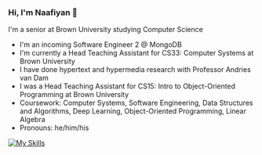 ### Hi, I'm Naafiyan 👋

I'm a senior at Brown University studying Computer Science
- I'm an incoming Software Engineer 2 @ MongoDB
- I'm currently a Head Teaching Assistant for CS33: Computer Systems at Brown University
- I have done hypertext and hypermedia research with Professor Andries van Dam
- I was a Head Teaching Assistant for CS15: Intro to Object-Oriented Programming at Brown University
- Coursework: Computer Systems, Software Engineering, Data Structures and Algorithms, Deep Learning, Object-Oriented Programming, Linear Algebra
- Pronouns: he/him/his
 
[![My Skills](https://skillicons.dev/icons?i=java,c,ts,js,py,react,express,nodejs,mongodb,tensorflow,git)](https://skillicons.dev)



<!--
**naafiyan/naafiyan** is a ✨ _special_ ✨ repository because its `README.md` (this file) appears on your GitHub profile.

Here are some ideas to get you started:

- 👯 I’m looking to collaborate on ...
- 🤔 I’m looking for help with ...
- 💬 Ask me about ...
- 📫 How to reach me: ...

- ⚡ Fun fact: ...
-->
